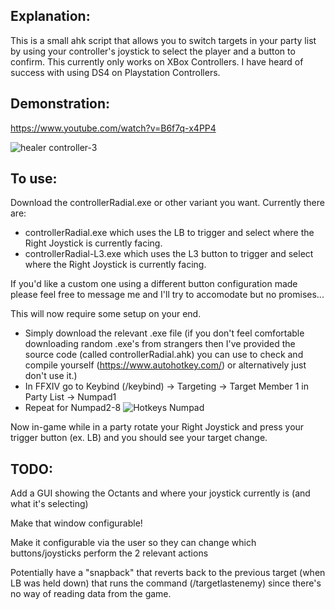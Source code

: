 ## Explanation:

This is a small ahk script that allows you to switch targets in your party list by using your controller's joystick to select the player and a button to confirm.
This currently only works on XBox Controllers. I have heard of success with using DS4 on Playstation Controllers.

## Demonstration:
https://www.youtube.com/watch?v=B6f7q-x4PP4

![healer controller-3](https://github.com/user-attachments/assets/67f3c8fc-d03b-4139-be45-0a4193be75e4)

## To use:

Download the controllerRadial.exe or other variant you want. Currently there are:
  - controllerRadial.exe which uses the LB to trigger and select where the Right Joystick is currently facing.
  - controllerRadial-L3.exe which uses the L3 button to trigger and select where the Right Joystick is currently facing.

If you'd like a custom one using a different button configuration made please feel free to message me and I'll try to accomodate but no promises...

This will now require some setup on your end.

 - Simply download the relevant .exe file (if you don't feel comfortable downloading random .exe's from strangers then I've provided the source code (called controllerRadial.ahk) you can use to check and compile yourself (https://www.autohotkey.com/) or alternatively just don't use it.)
 - In FFXIV go to Keybind (/keybind) -> Targeting -> Target Member 1 in Party List -> Numpad1
 - Repeat for Numpad2-8
![Hotkeys Numpad](https://github.com/user-attachments/assets/183127c8-664d-4d84-8a52-78bc33487b21)

Now in-game while in a party rotate your Right Joystick and press your trigger button (ex. LB) and you should see your target change.

## TODO:
Add a GUI showing the Octants and where your joystick currently is (and what it's selecting)

Make that window configurable!

Make it configurable via the user so they can change which buttons/joysticks perform the 2 relevant actions

Potentially have a "snapback" that reverts back to the previous target (when LB was held down) that runs the command (/targetlastenemy) since there's no way of reading data from the game.

